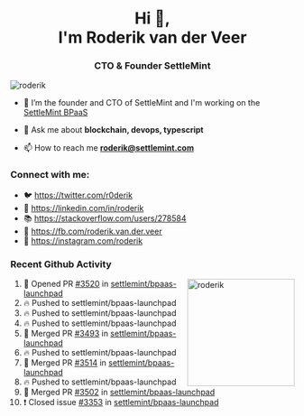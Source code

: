 <h1 align="center">Hi 👋,<br/> I'm Roderik van der Veer</h1>
<h3 align="center">CTO & Founder SettleMint</h3>

<p align="left"> <img src="https://komarev.com/ghpvc/?username=roderik" alt="roderik" /> </p>

- 🔭 I’m the founder and CTO of SettleMint and I'm working on the [SettleMint BPaaS](https://settlemint.com)

- 💬 Ask me about **blockchain, devops, typescript**

- 📫 How to reach me **roderik@settlemint.com**



### Connect with me:

- 🐦 https://twitter.com/r0derik
- 🏢 https://linkedin.com/in/roderik
- 📚 https://stackoverflow.com/users/278584
- 🙊 https://fb.com/roderik.van.der.veer
- 📸 https://instagram.com/roderik

### Recent Github Activity
<img src="https://github-readme-stats.vercel.app/api?username=roderik&show_icons=true&count_private=true" alt="roderik" align="right" height="190" />

<!--START_SECTION:activity-->
1. 💪 Opened PR [#3520](https://github.com/settlemint/bpaas-launchpad/pull/3520) in [settlemint/bpaas-launchpad](https://github.com/settlemint/bpaas-launchpad)
2. 🔥 Pushed to settlemint/bpaas-launchpad
3. 🔥 Pushed to settlemint/bpaas-launchpad
4. 🔥 Pushed to settlemint/bpaas-launchpad
5. 🎉 Merged PR [#3493](https://github.com/settlemint/bpaas-launchpad/pull/3493) in [settlemint/bpaas-launchpad](https://github.com/settlemint/bpaas-launchpad)
6. 🔥 Pushed to settlemint/bpaas-launchpad
7. 🎉 Merged PR [#3514](https://github.com/settlemint/bpaas-launchpad/pull/3514) in [settlemint/bpaas-launchpad](https://github.com/settlemint/bpaas-launchpad)
8. 🔥 Pushed to settlemint/bpaas-launchpad
9. 🎉 Merged PR [#3502](https://github.com/settlemint/bpaas-launchpad/pull/3502) in [settlemint/bpaas-launchpad](https://github.com/settlemint/bpaas-launchpad)
10. ❗️ Closed issue [#3353](https://github.com/settlemint/bpaas-launchpad/issues/3353) in [settlemint/bpaas-launchpad](https://github.com/settlemint/bpaas-launchpad)
<!--END_SECTION:activity-->